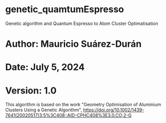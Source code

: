 # genetic_quamtumEspresso
Genetic algorithm and Quantum Espresso to Atom Cluster Optimatisation

# Author: Mauricio Suárez-Durán
# Date: July 5, 2024
# Version: 1.0


This algorithm is based on the work "Geometry Optimisation of Aluminium Clusters Using a Genetic Algorithm", 
<https://doi.org/10.1002/1439-7641(20020517)3:5%3C408::AID-CPHC408%3E3.0.CO;2-G>
